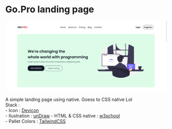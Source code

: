 # Go.Pro landing page

![An image](./intro.png)

A simple landing page using native. Goess to CSS native Lol    
Stack :     
    - Icon : [Devicon](https://devicon.dev/)    
    - Ilustration : [unDraw](https://undraw.co)
    - HTML & CSS native : [w3school](https://schools.com/)     
    - Pallet Colors : [TailwindCSS](https://tailwindcss.com/docs/customizing-colors)
